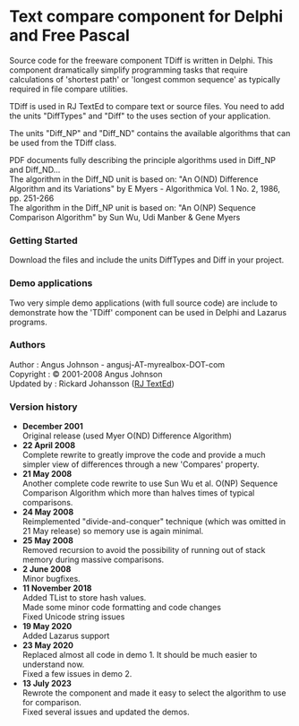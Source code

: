 # Text compare component for Delphi and Free Pascal

Source code for the freeware component TDiff is written in Delphi. This 
component dramatically simplify programming tasks that require calculations
of 'shortest path' or 'longest common sequence' as typically required in file 
compare utilities.

TDiff is used in RJ TextEd to compare text or source files. You need to add
the units "DiffTypes" and "Diff" to the uses section of your application.

The units "Diff_NP" and "Diff_ND" contains the available algorithms that can
be used from the TDiff class.  

PDF documents fully describing the principle algorithms used in Diff_NP and Diff_ND...\
The algorithm in the Diff_ND unit is based on: 
"An O(ND) Difference Algorithm and its Variations" by E Myers - 
Algorithmica Vol. 1 No. 2, 1986, pp. 251-266\
The algorithm in the Diff_NP unit is based on: "An O(NP) Sequence Comparison Algorithm"
by Sun Wu, Udi Manber & Gene Myers

### Getting Started

Download the files and include the units DiffTypes and Diff in your project.

### Demo applications

Two very simple demo applications (with full source code) are include to
demonstrate how the 'TDiff' component can be used in Delphi and Lazarus programs.

### Authors
Author        : Angus Johnson - angusj-AT-myrealbox-DOT-com\
Copyright     : © 2001-2008 Angus Johnson\
Updated by    : Rickard Johansson ([RJ TextEd](https://www.rj-texted.se))

### Version history
- **December 2001**\
  Original release (used Myer O(ND) Difference Algorithm) 
- **22 April 2008**\
  Complete rewrite to greatly improve the code and provide a much simpler view of differences through a new 'Compares' property.
- **21 May 2008**\
  Another complete code rewrite to use Sun Wu et al. O(NP) Sequence Comparison Algorithm which more than halves times of typical comparisons.
- **24 May 2008**\
  Reimplemented "divide-and-conquer" technique (which was omitted in 21 May release) so memory use is again minimal.
- **25 May 2008**\
  Removed recursion to avoid the possibility of running out of stack memory during massive comparisons.
- **2 June 2008**\
  Minor bugfixes.
- **11 November 2018**\
  Added TList<Cardinal> to store hash values.\
  Made some minor code formatting and code changes\
  Fixed Unicode string issues
- **19 May 2020**\
  Added Lazarus support
- **23 May 2020**\
  Replaced almost all code in demo 1. It should be much easier to understand now.\
  Fixed a few issues in demo 2.
- **13 July 2023**\
  Rewrote the component and made it easy to select the algorithm to use for comparison.\
  Fixed several issues and updated the demos.

